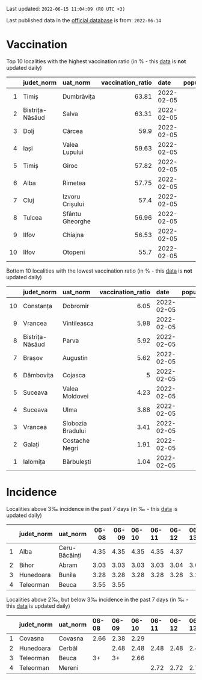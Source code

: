 Last updated: `2022-06-15 11:04:09 (RO UTC +3)`  
  
Last published data in the [official database](https://data.gov.ro/dataset/transparenta-covid) is from: `2022-06-14`
  
# Vaccination  
Top 10 localities with the highest vaccination ratio (in % - this [data](https://vaccinare-covid.gov.ro/situatia-vaccinarii-in-romania/) is **not** updated daily)  
  
|    | judet_norm      | uat_norm        |   vaccination_ratio | date       |   population |   dose_1 |
|---:|:----------------|:----------------|--------------------:|:-----------|-------------:|---------:|
|  1 | Timiș           | Dumbrăvița      |               63.81 | 2022-02-05 |        14668 |     9360 |
|  2 | Bistrița-Năsăud | Salva           |               63.31 | 2022-02-05 |         2753 |     1743 |
|  3 | Dolj            | Cârcea          |               59.9  | 2022-02-05 |         2838 |     1700 |
|  4 | Iași            | Valea Lupului   |               59.63 | 2022-02-05 |        10086 |     6014 |
|  5 | Timiș           | Giroc           |               57.82 | 2022-02-05 |        17954 |    10381 |
|  6 | Alba            | Rimetea         |               57.75 | 2022-02-05 |         1013 |      585 |
|  7 | Cluj            | Izvoru Crișului |               57.4  | 2022-02-05 |         1479 |      849 |
|  8 | Tulcea          | Sfântu Gheorghe |               56.96 | 2022-02-05 |          783 |      446 |
|  9 | Ilfov           | Chiajna         |               56.53 | 2022-02-05 |        28196 |    15939 |
| 10 | Ilfov           | Otopeni         |               55.7  | 2022-02-05 |        18314 |    10201 |
  
Bottom 10 localities with the lowest vaccination ratio (in % - this [data](https://vaccinare-covid.gov.ro/situatia-vaccinarii-in-romania/) is **not** updated daily)  
  
|    | judet_norm      | uat_norm          |   vaccination_ratio | date       |   population |   dose_1 |
|---:|:----------------|:------------------|--------------------:|:-----------|-------------:|---------:|
| 10 | Constanța       | Dobromir          |                6.05 | 2022-02-05 |         3702 |      224 |
|  9 | Vrancea         | Vintileasca       |                5.98 | 2022-02-05 |         1940 |      116 |
|  8 | Bistrița-Năsăud | Parva             |                5.92 | 2022-02-05 |         2585 |      153 |
|  7 | Brașov          | Augustin          |                5.62 | 2022-02-05 |         2116 |      119 |
|  6 | Dâmbovița       | Cojasca           |                5    | 2022-02-05 |         8975 |      449 |
|  5 | Suceava         | Valea Moldovei    |                4.23 | 2022-02-05 |         4680 |      198 |
|  4 | Suceava         | Ulma              |                3.88 | 2022-02-05 |         2242 |       87 |
|  3 | Vrancea         | Slobozia Bradului |                3.41 | 2022-02-05 |         8807 |      300 |
|  2 | Galați          | Costache Negri    |                1.91 | 2022-02-05 |         2727 |       52 |
|  1 | Ialomița        | Bărbulești        |                1.04 | 2022-02-05 |         7599 |       79 |
  
# Incidence  
Localities above 3‰ incidence in the past 7 days (in ‰ - this [data](https://data.gov.ro/dataset/transparenta-covid) is updated daily)  
  
|    | judet_norm   | uat_norm      |   06-08 |   06-09 | 06-10   | 06-11   | 06-12   | 06-13   | 06-14   |
|---:|:-------------|:--------------|--------:|--------:|:--------|:--------|:--------|:--------|:--------|
|  1 | Alba         | Ceru-Băcăinți |    4.35 |    4.35 | 4.35    | 4.35    | 4.37    |         |         |
|  2 | Bihor        | Abram         |    3.03 |    3.03 | 3.03    | 3.03    | 3.04    | 3.04    | 3.04    |
|  3 | Hunedoara    | Bunila        |    3.28 |    3.28 | 3.28    | 3.28    | 3.28    | 3.28    | 3.28    |
|  4 | Teleorman    | Beuca         |    3.55 |    3.55 |         |         |         |         |         |
  
Localities above 2‰, but below 3‰ incidence in the past 7 days (in ‰ - this [data](https://data.gov.ro/dataset/transparenta-covid) is updated daily)  
  
|    | judet_norm   | uat_norm   | 06-08   | 06-09   | 06-10   | 06-11   | 06-12   | 06-13   | 06-14   |
|---:|:-------------|:-----------|:--------|:--------|:--------|:--------|:--------|:--------|:--------|
|  1 | Covasna      | Covasna    | 2.66    | 2.38    | 2.29    |         |         |         |         |
|  2 | Hunedoara    | Cerbăl     |         | 2.48    | 2.48    | 2.48    | 2.48    | 2.48    | 2.48    |
|  3 | Teleorman    | Beuca      | 3+      | 3+      | 2.66    |         |         |         |         |
|  4 | Teleorman    | Mereni     |         |         |         | 2.72    | 2.72    | 2.72    | 2.72    |